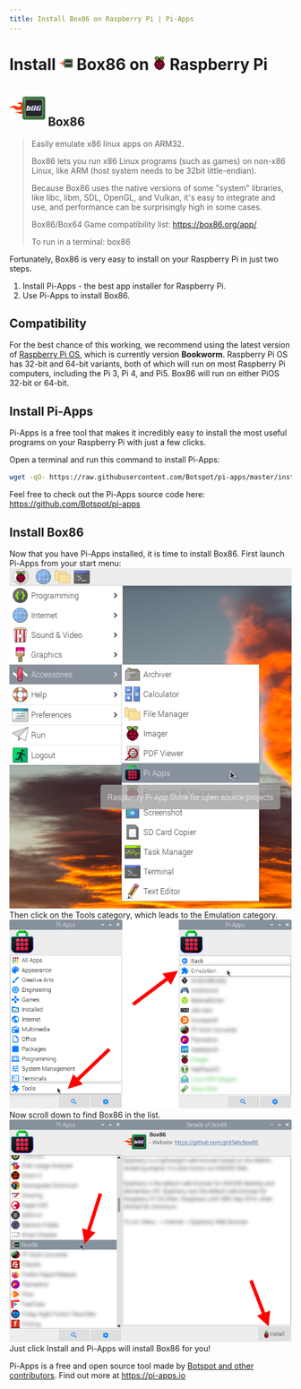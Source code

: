 ```yaml
---
title: Install Box86 on Raspberry Pi | Pi-Apps
---
```

<div class="simple-install-content content">

# Install <img src="/img/app-icons/Box86/icon-64.png" height=24> Box86 on <img src=/img/other-icons/raspberrypi-icon.svg height=24> Raspberry Pi

## <img src="/img/app-icons/Box86/icon-64.png"> Box86
> Easily emulate x86 linux apps on ARM32.
> 
> Box86 lets you run x86 Linux programs (such as games) on non-x86 Linux, like ARM (host system needs to be 32bit little-endian).
> 
> Because Box86 uses the native versions of some "system" libraries, like libc, libm, SDL, OpenGL, and Vulkan, it's easy to integrate and use, and performance can be surprisingly high in some cases.
> 
> Box86/Box64 Game compatibility list: https://box86.org/app/
> 
> To run in a terminal: box86

Fortunately, Box86 is very easy to install on your Raspberry Pi in just two steps.
1. Install Pi-Apps - the best app installer for Raspberry Pi.
2. Use Pi-Apps to install Box86.
</div>
<div class="simple-install-content content">

## Compatibility
For the best chance of this working, we recommend using the latest version of [Raspberry Pi OS](https://www.raspberrypi.com/software/), which is currently version **Bookworm**.
Raspberry Pi OS has 32-bit and 64-bit variants, both of which will run on most Raspberry Pi computers, including the Pi 3, Pi 4, and Pi5.
Box86 will run on either PiOS 32-bit or 64-bit.
</div>
<div class="simple-install-content content">

## Install Pi-Apps

Pi-Apps is a free tool that makes it incredibly easy to install the most useful programs on your Raspberry Pi with just a few clicks.

Open a terminal and run this command to install Pi-Apps:
```bash
wget -qO- https://raw.githubusercontent.com/Botspot/pi-apps/master/install | bash
```
Feel free to check out the Pi-Apps source code here: https://github.com/Botspot/pi-apps
</div>
<div class="simple-install-content content">

## Install Box86

Now that you have Pi-Apps installed, it is time to install Box86.
First launch Pi-Apps from your start menu:
<img src="/img/start-menu.png">
Then click on the Tools category, which leads to the Emulation category.
<img src="/img/category-selections/Emulation.png">
Now scroll down to find Box86 in the list.
<img src="/img/app-icons/Box86/app-selection.png">
Just click Install and Pi-Apps will install Box86 for you!
</div>
<div class="simple-install-content content">

Pi-Apps is a free and open source tool made by [Botspot and other contributors](/about/#contributors). Find out more at https://pi-apps.io
</div>
